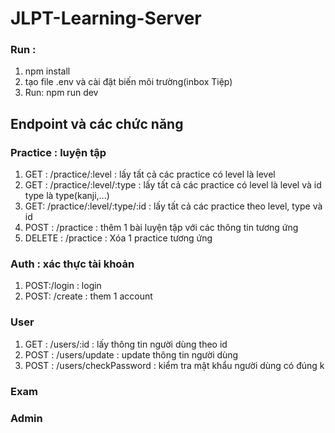 # JLPT-Learning-Server
### Run : 
1. npm install
2. tạo file .env và cài đặt biến môi trường(inbox Tiệp)
3. Run: npm run dev
## Endpoint và các chức năng

### Practice : luyện tập
1. GET : /practice/:level : lấy tất cả các practice có level là level
2. GET : /practice/:level/:type : lấy tất cả các practice có level là level và id type là type(kanji,...)
3. GET: /practice/:level/:type/:id : lấy tất cả các practice theo level, type và id
4. POST : /practice : thêm 1 bài luyện tập với các thông tin tương ứng
5. DELETE : /practice : Xóa 1 practice tương ứng

### Auth : xác thực tài khoản

1. POST:/login : login
2. POST: /create : them 1 account
 
### User 
1. GET : /users/:id : lấy thông tin người dùng theo id
2. POST : /users/update : update thông tin người dùng
3. POST : /users/checkPassword : kiểm tra mật khẩu người dùng có đúng k

### Exam

### Admin